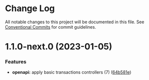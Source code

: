 # Change Log

All notable changes to this project will be documented in this file.
See [Conventional Commits](https://conventionalcommits.org) for commit guidelines.

# 1.1.0-next.0 (2023-01-05)


### Features

* **openapi:** apply basic transactions controllers (7) ([64b581e](https://github.com/omermorad/trytry/commit/64b581e2c427ecd1b0b642aacb0f99a6406ade7a))
